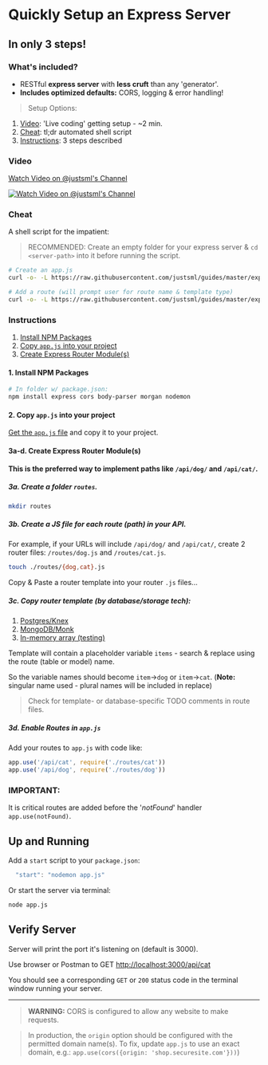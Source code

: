 # Quickly Setup an Express Server
## In only 3 steps!

### What's included?

* RESTful **express server** with **less cruft** than any 'generator'.
* **Includes optimized defaults:** CORS, logging & error handling!

> Setup Options:

1. [Video](#video): 'Live coding' getting setup - ~2 min.
1. [Cheat](#cheat): tl;dr automated shell script
1. [Instructions](#instructions): 3 steps described

### Video

[Watch Video on @justsml's Channel](https://www.youtube.com/watch?v=3pMLGK_EKxE)

[![Watch Video on @justsml's Channel](https://img.youtube.com/vi/3pMLGK_EKxE/0.jpg)](https://www.youtube.com/watch?v=3pMLGK_EKxE)

### Cheat

A shell script for the impatient:

> RECOMMENDED: Create an empty folder for your express server & `cd <server-path>` into it before running the script.

```sh
# Create an app.js
curl -o- -L https://raw.githubusercontent.com/justsml/guides/master/express/setup-guide/scripts/express-setup.sh | bash

# Add a route (will prompt user for route name & template type)
curl -o- -L https://raw.githubusercontent.com/justsml/guides/master/express/setup-guide/scripts/express-create-route.sh | bash
```

### Instructions

1. [Install NPM Packages](#1-install-npm-packages)
2. [Copy `app.js` into your project](#2-copy-appjs-into-your-project)
3. [Create Express Router Module\(s\)](#3a-d-create-express-router-modules)


#### 1. Install NPM Packages

```sh
# In folder w/ package.json:
npm install express cors body-parser morgan nodemon
```

#### 2. Copy `app.js` into your project

[Get the `app.js` file](./app.js) and copy it to your project.

#### 3a-d. Create Express Router Module(s)

**This is the preferred way to implement paths like `/api/dog/` and `/api/cat/`.**

##### 3a. Create a folder `routes`.

```sh
mkdir routes
```

##### 3b. Create a JS file for each route (path) in your API.

For example, if your URLs will include `/api/dog/` and `/api/cat/`, create 2 router files: `/routes/dog.js` and `/routes/cat.js`.

```sh
touch ./routes/{dog,cat}.js
```

Copy & Paste a router template into your router `.js` files...

##### 3c. Copy router template (by database/storage tech):

1. [Postgres/Knex](./routes/rest-with-knex.js)
1. [MongoDB/Monk](./routes/rest-mongodb-with-monk.js)
1. [In-memory array (testing)](./routes/rest-arrays-template.js)

Template will contain a placeholder variable `items` - search & replace using the route (table or model) name.

So the variable names should become `item`->`dog` or `item`->`cat`. (**Note:** singular name used - plural names will be included in replace)


> Check for template- or database-specific TODO comments in route files.

##### 3d. Enable Routes in `app.js`

Add your routes to `app.js` with code like:

```js
app.use('/api/cat', require('./routes/cat'))
app.use('/api/dog', require('./routes/dog'))
```


### IMPORTANT:

It is critical routes are added before the '*notFound*' handler `app.use(notFound)`.


## Up and Running

Add a `start` script to your `package.json`:

```js
  "start": "nodemon app.js"
```

Or start the server via terminal:

```sh
node app.js
```

## Verify Server

Server will print the port it's listening on (default is 3000).

Use browser or Postman to GET [http://localhost:3000/api/cat](http://localhost:3000/api/cat)

You should see a corresponding `GET` or `200` status code in the terminal window running your server.


----------
> **WARNING:** CORS is configured to allow any website to make requests.

> In production, the `origin` option should be configured with the permitted domain name(s). To fix, update `app.js` to use an exact domain, e.g.: `app.use(cors({origin: 'shop.securesite.com'}))`)
